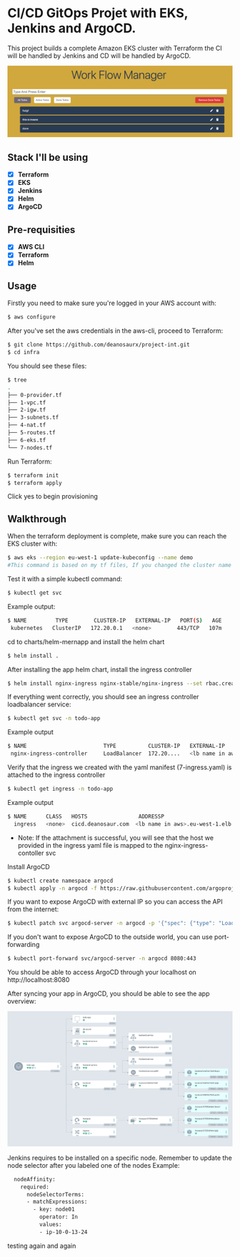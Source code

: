 # CI/CD GitOps Projet with EKS, Jenkins and ArgoCD.

This project builds a complete Amazon EKS cluster with Terraform the CI will be handled by Jenkins and CD will be handled by ArgoCD.

![](app/images/todo-app.png)

## Stack I'll be using

- [x] **Terraform**
- [x] **EKS**
- [x] **Jenkins**
- [x] **Helm**
- [x] **ArgoCD**

## Pre-requisities

- [x] **AWS CLI**
- [x] **Terraform**
- [x] **Helm**

## Usage

Firstly you need to make sure you're logged in your AWS account with:

```bash
$ aws configure
```

After you've set the aws credentials in the aws-cli, proceed to Terraform:

```bash
$ git clone https://github.com/deanosaurx/project-int.git
$ cd infra
```

You should see these files:

```bash
$ tree
.
├── 0-provider.tf
├── 1-vpc.tf
├── 2-igw.tf
├── 3-subnets.tf
├── 4-nat.tf
├── 5-routes.tf
├── 6-eks.tf
└── 7-nodes.tf
```

Run Terraform:

```bash
$ terraform init
$ terraform apply
```

Click yes to begin provisioning

## Walkthrough

When the terraform deployment is complete, make sure you can reach the EKS cluster with:

```bash
$ aws eks --region eu-west-1 update-kubeconfig --name demo
#This command is based on my tf files, If you changed the cluster name and region in the tf files, make sure to update this command
```

Test it with a simple kubectl command:

```bash
$ kubectl get svc
```

Example output:

```bash
$ NAME         TYPE        CLUSTER-IP   EXTERNAL-IP   PORT(S)   AGE
 kubernetes   ClusterIP   172.20.0.1   <none>        443/TCP   107m
```

cd to charts/helm-mernapp and install the helm chart

```bash
$ helm install .
```

After installing the app helm chart, install the ingress controller

```bash
$ helm install nginx-ingress nginx-stable/nginx-ingress --set rbac.create=true --namespace todo-app
```

If everything went correctly, you should see an ingress controller loadbalancer service:

```bash
$ kubectl get svc -n todo-app
```

Example output

```bash
$ NAME                        TYPE          CLUSTER-IP   EXTERNAL-IP                                      PORT(S)
 nginx-ingress-controller     LoadBalancer  172.20....   <lb name in aws>.eu-west-1.elb.amazonaws.com      80, 443
```

Verify that the ingress we created with the yaml manifest (7-ingress.yaml) is attached to the ingress controller

```bash
$ kubectl get ingress -n todo-app
```

Example output

```bash
$ NAME      CLASS   HOSTS                ADDRESSP                                      PORT(S)
  ingress   <none>  cicd.deanosaur.com  <lb name in aws>.eu-west-1.elb.amazonaws.com    80
```

- Note: If the attachment is successful, you will see that the host we provided in the ingress yaml file is mapped to the nginx-ingress-contoller svc

Install ArgoCD

```bash
$ kubectl create namespace argocd
$ kubectl apply -n argocd -f https://raw.githubusercontent.com/argoproj/argo-cd/stable/manifests/install.yaml
```

If you want to expose ArgoCD with external IP so you can access the API from the internet:

```bash
$ kubectl patch svc argocd-server -n argocd -p '{"spec": {"type": "LoadBalancer"}}'
```

If you don't want to expose ArgoCD to the outside world, you can use port-forwarding

```bash
$ kubectl port-forward svc/argocd-server -n argocd 8080:443
```

You should be able to access ArgoCD through your localhost on http://localhost:8080

After syncing your app in ArgoCD, you should be able to see the app overview:

![](app/images/app-details.png)

Jenkins requires to be installed on a specific node.
Remember to update the node selector after you labeled one of the nodes
Example:

```bash
  nodeAffinity:
    required:
      nodeSelectorTerms:
      - matchExpressions:
        - key: node01
          operator: In
          values:
          - ip-10-0-13-24
```

testing again and again
